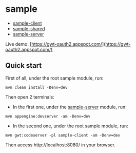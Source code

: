 sample
==========

* [sample-client](sample-client)
* [sample-shared](sample-shared)
* [sample-server](sample-server)

Live demo: [https://gwt-oauth2.appspot.com/](https://gwt-oauth2.appspot.com/)

Quick start
-------------
First of all, under the root sample module, run:
```mvn
mvn clean install -Denv=dev
```

Then open 2 terminals:

- In the first one, under the [sample-server](sample-server) module, run:
```mvn
mvn appengine:devserver -am -Denv=dev
```

- In the second one, under the root sample module, run:
```mvn
mvn gwt:codeserver -pl sample-client -am -Denv=dev
```

Then access http://localhost:8080/ in your browser.